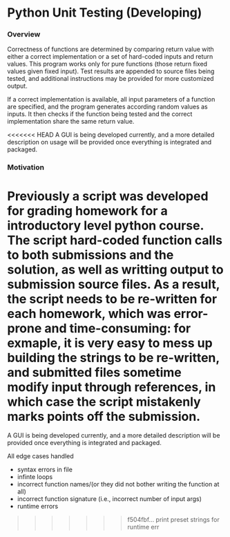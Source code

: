 Python Unit Testing (Developing)
===================

### Overview
Correctness of functions are determined by comparing return value with either a correct implementation or a set of hard-coded inputs and return values. This program works only for pure functions (those return fixed values given fixed input). Test results are appended to source files being tested, and additional instructions may be provided for more customized output.

If a correct implementation is available, all input parameters of a function are specified, and the program generates according random values as inputs. It then checks if the function being tested and the correct implementation share the same return value.

<<<<<<< HEAD
A GUI is being developed currently, and a more detailed description on usage will be provided once everything is integrated and packaged.

### Motivation
Previously a script was developed for grading homework for a introductory level python course. The script hard-coded function calls to both submissions and the solution, as well as writting output to submission source files. As a result, the script needs to be re-written for each homework, which was error-prone and time-consuming: for exmaple, it is very easy to mess up building the strings to be re-written, and submitted files sometime modify input through references, in which case the script mistakenly marks points off the submission. 
=======
A GUI is being developed currently, and a more detailed description will be provided once everything is integrated and packaged.

All edge cases handled
- syntax errors in file
- infinte loops
- incorrect function names/(or they did not bother writing the function at all)
- incorrect function signature (i.e., incorrect number of input args)
- runtime errors
>>>>>>> f504fbf... print preset strings for runtime err

